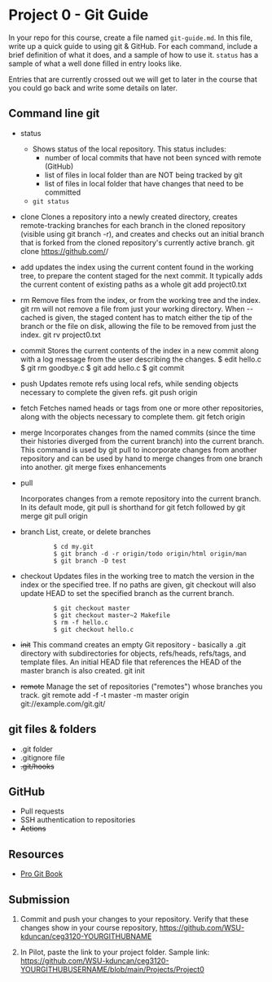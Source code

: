 



# Project 0 - Git Guide

In your repo for this course, create a file named `git-guide.md`. In this file, write up a quick guide to using git & GitHub. For each command, include a brief definition of what it does, and a sample of how to use it. `status` has a sample of what a well done filled in entry looks like.

Entries that are currently crossed out we will get to later in the course that you could go back and write some details on later.

## Command line git

- status
  - Shows status of the local repository. This status includes:
    - number of local commits that have not been synced with remote (GitHub)
    - list of files in local folder than are NOT being tracked by git
    - list of files in local folder that have changes that need to be committed
  - `git status`
     
- clone
 Clones a repository into a newly created directory, creates remote-tracking branches for each branch in the cloned repository (visible using git branch -r), and creates and checks out an initial branch that is forked from the cloned repository's currently active branch.
git clone https://github.com/<user name>/<repository name>
- add
  updates the index using the current content found in the working tree, to
  prepare the content staged for the next commit. It typically adds the current content of
  existing paths as a whole
  git add project0.txt
- rm
   Remove files from the index, or from the working tree and the index. git rm will not
   remove a file from just your working directory.  When --cached is given, the staged content has to match either the tip
   of the branch or the file on disk, allowing the file to be removed from just the index.
  git rv project0.txt
- commit
  Stores the current contents of the index in a new commit along with a log message from the
  user describing the changes.
           $ edit hello.c
           $ git rm goodbye.c
           $ git add hello.c
           $ git commit
  
  
- push
  Updates remote refs using local refs, while sending objects necessary to complete the
  given refs.
git push origin
  
  
- fetch
  Fetches named heads or tags from one or more other repositories, along with the objects
  necessary to complete them.
  git fetch origin
- merge
  Incorporates changes from the named commits (since the time their histories diverged from
  the current branch) into the current branch. This command is used by git pull to
  incorporate changes from another repository and can be used by hand to merge changes from
  one branch into another.
  git merge fixes enhancements
  
- pull
  
  Incorporates changes from a remote repository into the current branch. In its default
  mode, git pull is shorthand for git fetch followed by git merge
   git pull origin
  
- branch
  List, create, or delete branches
  
               $ cd my.git
               $ git branch -d -r origin/todo origin/html origin/man   
               $ git branch -D test 
  
- checkout
   Updates files in the working tree to match the version in the index or the specified tree.
       If no paths are given, git checkout will also update HEAD to set the specified branch as
       the current branch.
  
               $ git checkout master             
               $ git checkout master~2 Makefile  
               $ rm -f hello.c
               $ git checkout hello.c            

- ~~init~~
  This command creates an empty Git repository - basically a .git directory with
       subdirectories for objects, refs/heads, refs/tags, and template files. An initial HEAD
       file that references the HEAD of the master branch is also created.
git init <directory>
- ~~remote~~
 Manage the set of repositories ("remotes") whose branches you track.
  git remote add -f -t master -m master origin git://example.com/git.git/
## git files & folders

- .git folder
- .gitignore file
- ~~.git/hooks~~

## GitHub

- Pull requests
- SSH authentication to repositories
- ~~Actions~~

## Resources

- [Pro Git Book](https://git-scm.com/book/en/v2)

## Submission

1. Commit and push your changes to your repository. Verify that these changes show in your course repository, https://github.com/WSU-kduncan/ceg3120-YOURGITHUBNAME

2. In Pilot, paste the link to your project folder. Sample link: https://github.com/WSU-kduncan/ceg3120-YOURGITHUBUSERNAME/blob/main/Projects/Project0
